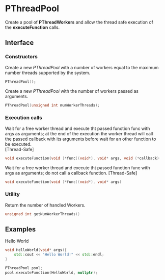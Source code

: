 # PThreadPool

Create a pool of **PThreadWorkers** and allow the thread safe execution of the **executeFunction** calls.  

## Interface

### Constructors  
Create a new *PThreadPool* with a number of workers equal to the maximum number threads supported by the system.
```cpp
PThreadPool();
```
  
Create a new *PThreadPool* with the number of workers passed as arguments.
```cpp
PThreadPool(unsigned int numWorkerThreads);
```
  
### Execution calls
Wait for a free worker thread and execute tht passed function func with args as arguments;
at the end of the execution the worker thread will call the passed callback with its arguments before wait for an other function to be executed. <br />
[Thread-Safe]
```cpp
void executeFunction(void (*func)(void*), void* args, void (*callback)(void*), void* callbackArgs)
```
  
  
Wait for a free worker thread and execute tht passed function func with args as arguments; do not call a callback function.
[Thread-Safe]
```cpp
void executeFunction(void (*func)(void*), void* args)
```
  
### Utility
Return the number of handled Workers.
```cpp
unsigned int getNumWorkerThreads()
```

## Examples

Hello World

```cpp
void HelloWorld(void* args){
	std::cout << "Hello World!" << std::endl;
}

PThreadPool pool;
pool.executeFunction(HelloWorld, nullptr);

```
  